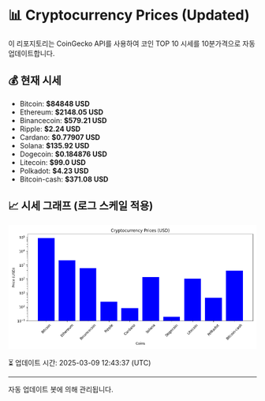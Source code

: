 
# 📊 Cryptocurrency Prices (Updated)

이 리포지토리는 CoinGecko API를 사용하여 코인 TOP 10 시세를 10분가격으로 자동 업데이트합니다.

## 💰 현재 시세
- Bitcoin: **$84848 USD**
- Ethereum: **$2148.05 USD**
- Binancecoin: **$579.21 USD**
- Ripple: **$2.24 USD**
- Cardano: **$0.77907 USD**
- Solana: **$135.92 USD**
- Dogecoin: **$0.184876 USD**
- Litecoin: **$99.0 USD**
- Polkadot: **$4.23 USD**
- Bitcoin-cash: **$371.08 USD**

## 📈 시세 그래프 (로그 스케일 적용)
![Crypto Prices](crypto_prices.png)

⏳ 업데이트 시간: 2025-03-09 12:43:37 (UTC)

---
자동 업데이트 봇에 의해 관리됩니다.
